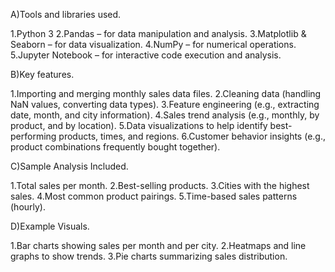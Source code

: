 A)Tools and libraries used.

1.Python 3
2.Pandas – for data manipulation and analysis.
3.Matplotlib & Seaborn – for data visualization.
4.NumPy – for numerical operations.
5.Jupyter Notebook – for interactive code execution and analysis.

B)Key features.

1.Importing and merging monthly sales data files.
2.Cleaning data (handling NaN values, converting data types).
3.Feature engineering (e.g., extracting date, month, and city information).
4.Sales trend analysis (e.g., monthly, by product, and by location).
5.Data visualizations to help identify best-performing products, times, and regions.
6.Customer behavior insights (e.g., product combinations frequently bought together).

C)Sample Analysis Included.

1.Total sales per month.
2.Best-selling products.
3.Cities with the highest sales.
4.Most common product pairings.
5.Time-based sales patterns (hourly).

D)Example Visuals.

1.Bar charts showing sales per month and per city.
2.Heatmaps and line graphs to show trends.
3.Pie charts summarizing sales distribution.
